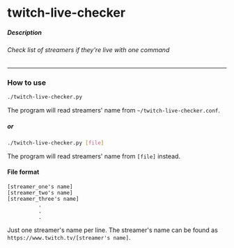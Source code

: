 # twitch-live-checker

##### Description
###### Check list of streamers if they're live with one command

___
### How to use
```bash
./twitch-live-checker.py
```
The program will read streamers' name from `~/twitch-live-checker.conf`.

##### or
```bash
./twitch-live-checker.py [file]
```
The program will read streamers' name from `[file]` instead.
#### File format
```
[streamer_one's name]
[streamer_two's name]
[streamer_three's name]
          .
          .
          .
```
Just one streamer's name per line. The streamer's name can be found as `https://www.twitch.tv/[streamer's name]`.
